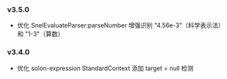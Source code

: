 ### v3.5.0

* 优化 SnelEvaluateParser:parseNumber 增强识别 "4.56e-3"（科学表示法）和 "1-3"（算数）

### v3.4.0

* 优化 solon-expression StandardContext 添加 target = null 检测